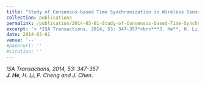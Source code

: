 ```yaml
---
title: "Study of Consensus-based Time Synchronization in Wireless Sensor Networks"
collection: publications
permalink: /publication/2014-03-01-Study-of-Consensus-based-Time-Synchronization/
excerpt: '> *ISA Transactions, 2014, 53: 347-357*<br>***J. He**, H. Li, P. Cheng and J. Chen*.'
date: 2014-03-01
venue: '--'
#paperurl: ''
#citation: ''
---
```

*ISA Transactions, 2014, 53: 347-357*  
***J. He**, H. Li, P. Cheng and J. Chen*.
